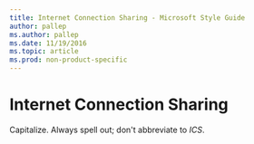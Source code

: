 ```yaml
---
title: Internet Connection Sharing - Microsoft Style Guide
author: pallep
ms.author: pallep
ms.date: 11/19/2016
ms.topic: article
ms.prod: non-product-specific
---
```


# Internet Connection Sharing

Capitalize. Always spell out; don't abbreviate to *ICS*. 
